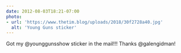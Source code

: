 ```yaml
---
date: 2012-08-03T18:21-07:00
photo:
- url: 'https://www.thetim.blog/uploads/2018/30f2728a40.jpg'
  alt: 'Young Guns sticker'
---
```

Got my @younggunsshow sticker in the mail!!! Thanks @galengidman!
